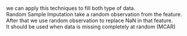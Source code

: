 


<br>
<p>
  we can apply this techniques to fill both type of data.
  <br>
  Random Sample Imputation take a random observation from the feature.
  <br>
  After that we use random observation to replace NaN in that feature.
  <br>
  It should be used when data is missing completely at random (MCAR)
</p>
  
